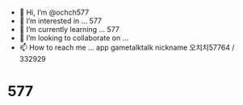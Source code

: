 - 👋 Hi, I’m @ochch577
- 👀 I’m interested in ... 577
- 🌱 I’m currently learning ... 577
- 💞️ I’m looking to collaborate on ...
- 📫 How to reach me ... app gametalktalk nickname 오치치57764 / 332929

# 577

<!---
ochch577/ochch577 is a ✨ special ✨ repository because its `README.md` (this file) appears on your GitHub profile.
You can click the Preview link to take a look at your changes.
--->
